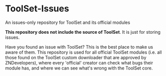 # ToolSet-Issues
An issues-only repository for ToolSet and its official modules

**This repository does not include the source of ToolSet**. It is just for storing issues.

Have you found an issue with ToolSet? This is the best place to make us aware of them. This repository is used for all official ToolSet modules (i.e. all those found on the ToolSet custom downloader that are approved by ZNDevelopers), where every 'official' creator can check what bugs their module has, and where we can see what's wrong with the ToolSet core.
